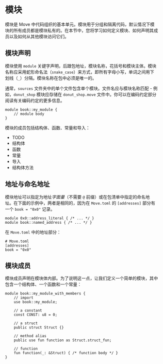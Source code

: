 # 模块

模块是 Move 中代码组织的基本单元。模块用于分组和隔离代码，默认情况下模块的所有成员都是模块私有的。在本节中，您将学习如何定义模块、如何声明其成员以及如何从其他模块访问它们。

## 模块声明

模块使用 `module` 关键字声明，后跟包地址，模块名称，花括号和模块主体。模块名称应采用蛇形命名法（`snake_case`）来方式，即所有字母小写，单词之间用下划线（`_`）分隔。模块名称在包中必须是唯一的。

通常，`sources` 文件夹中的单个文件包含单个模块。文件名应与模块名称匹配 - 例如，`donut_shop` 模块应存储在 `donut_shop.move` 文件中。你可以在编码约定部分阅读有关编码约定的更多信息。

```move
module book::my_module {
    // module body
}
```

模块的成员包括结构体、函数、常量和导入：

- TODO
- 结构体
- 函数
- 常量
- 导入
- 结构体方法

## 地址与命名地址

模块地址可以指定为地址*字面量*（不需要 `@` 前缀）或在包清单中指定的命名地址。在下面的示例中，两者是相同的，因为在 `Move.toml` 的 `[addresses]` 部分有一个 `book = "0x0"` 记录。

```move
module 0x0::address_literal { /* ... */ }
module book::named_address { /* ... */ }
```

在 `Move.toml` 中的地址部分：

```move
# Move.toml
[addresses]
book = "0x0"
```

## 模块成员

模块成员声明在模块体内部。为了说明这一点，让我们定义一个简单的模块，其中包含一个结构体、一个函数和一个常量：

```move
module book::my_module_with_members {
    // import
    use book::my_module;

    // a constant
    const CONST: u8 = 0;

    // a struct
    public struct Struct {}

    // method alias
    public use fun function as Struct.struct_fun;

    // function
    fun function(_: &Struct) { /* function body */ }
}
```
